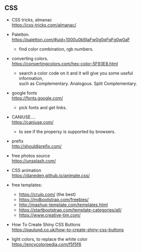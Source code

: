 ## CSS

- CSS tricks, almanac    
https://css-tricks.com/almanac/

- Paletton.    
https://paletton.com/#uid=1000u0kllllaFw0g0qFqFg0w0aF
  - find color combination, rgb numbers.
  
- converting colors.    
https://convertingcolors.com/hex-color-5F93E8.html
  - search a color code on it and it will give you some useful information,  
  such as Complementary. Analogous. Split Complementary.
  
- google fonts    
https://fonts.google.com/
  - pick fonts and get links.

- CANIUSE....    
https://caniuse.com/
  - to see if the propersy is supported by browsers.
  
- prefix    
http://shouldiprefix.com/

- free photos source    
https://unsplash.com/

- CSS animation    
https://daneden.github.io/animate.css/

- free templates:   
  - https://cruip.com/ (the best)
  - https://mdbootstrap.com/freebies/
  - http://mashup-template.com/templates.html
  - https://startbootstrap.com/template-categories/all/
  - https://www.creative-tim.com/
  
- How To Create Shiny CSS Buttons    
https://paulund.co.uk/how-to-create-shiny-css-buttons

- light colors, to replace the white color    
https://encycolorpedia.com/f5f5f6



